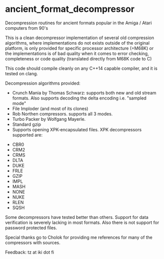 # ancient_format_decompressor

Decompression routines for ancient formats popular in the Amiga / Atari computers from 90's

This is a clean decompressor implementation of several old compression algorithms, where implementations
do not exists outside of the original platform, is only provided for specific processor architecture (=M68K)
or the implementations is of bad quality when it comes to error checking, completeness or
code quality (translated directly from M68K code to C)

This code should compile cleanly on any C++14 capable compiler, and it is tested on clang.

Decompression algorithms provided:
- Crunch Mania by Thomas Schwarz: supports both new and old stream formats. Also supports decoding the
  delta encoding i.e. "sampled mode"
- File Imploder (and most of its clones)
- Rob Northen compressors. supports all 3 modes.
- Turbo Packer by Wolfgang Mayerle.
- Standard gzip
- Supports opening XPK-encapsulated files. XPK decompressors supported are:
 * CBR0
 * CRM2
 * CRMS
 * DLTA
 * DUKE
 * FRLE
 * GZIP
 * IMPL
 * MASH
 * NONE
 * NUKE
 * RLEN
 * SQSH

Some decompressors have tested better than others. Support for data verification is severely lacking in most formats.
Also there is not support for password protected files.

Special thanks go to Cholok for providing me references for many of the compressors with sources.

Feedback: tz at iki dot fi
